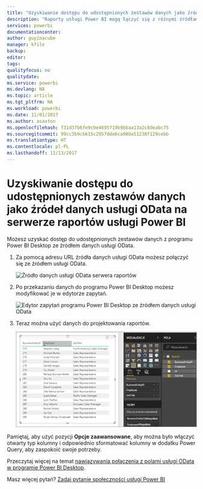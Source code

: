 ```yaml
---
title: "Uzyskiwanie dostępu do udostępnionych zestawów danych jako źródeł danych usługi OData na serwerze raportów usługi Power BI"
description: "Raporty usługi Power BI mogą łączyć się z różnymi źródłami danych. Zależnie od sposobu użycia danych są dostępne różne źródła danych."
services: powerbi
documentationcenter: 
author: guyinacube
manager: kfile
backup: 
editor: 
tags: 
qualityfocus: no
qualitydate: 
ms.service: powerbi
ms.devlang: NA
ms.topic: article
ms.tgt_pltfrm: NA
ms.workload: powerbi
ms.date: 11/01/2017
ms.author: asaxton
ms.openlocfilehash: f31d37b6fe9c0e4695719b9bbaa13a2c8deabc75
ms.sourcegitcommit: 99cc3b9cb615c2957dde6ca908a51238f129cebb
ms.translationtype: HT
ms.contentlocale: pl-PL
ms.lasthandoff: 11/13/2017
---
```

# <a name="accessing-shared-datasets-as-odata-feeds-in-power-bi-report-server"></a>Uzyskiwanie dostępu do udostępnionych zestawów danych jako źródeł danych usługi OData na serwerze raportów usługi Power BI
Możesz uzyskać dostęp do udostępnionych zestawów danych z programu Power BI Desktop ze źródłem danych usługi OData.

1. Za pomocą adresu URL źródła danych usługi OData możesz połączyć się ze źródłem usługi OData.
   
    ![Źródło danych usługi OData serwera raportów](media/access-dataset-odata/report-server-odata-feed.png)
2. Po przekazaniu danych do programu Power BI Desktop możesz modyfikować je w edytorze zapytań.
   
    ![Edytor zapytań programu Power BI Desktop ze źródłem danych usługi OData](media/access-dataset-odata/report-server-odata-results-query-editor.png)
3. Teraz można użyć danych do projektowania raportów.
   
    ![Projekt raportu programu Power BI Desktop ze źródłem danych usługi OData](media/access-dataset-odata/report-server-odata-power-bi-desktop-report-design.png)

Pamiętaj, aby użyć pozycji **Opcje zaawansowane**, aby można było włączyć otwarty typ kolumny i odpowiednio sformatować kolumny w dodatku Power Query, aby zaspokoić swoje potrzeby.

Przeczytaj więcej na temat [nawiązywania połączenia z polami usługi OData w programie Power BI Desktop](../desktop-connect-odata.md).

Masz więcej pytań? [Zadaj pytanie społeczności usługi Power BI](https://community.powerbi.com/)

